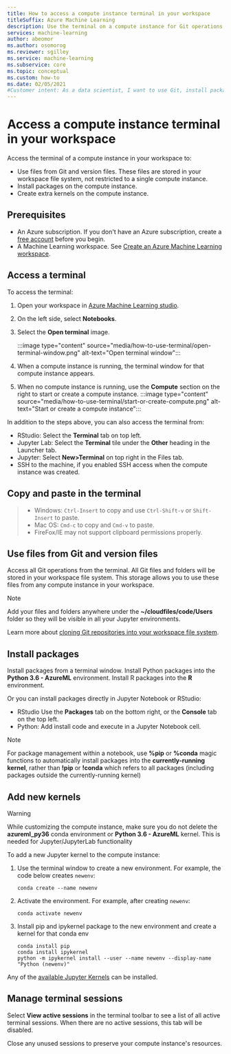 ```yaml
---
title: How to access a compute instance terminal in your workspace
titleSuffix: Azure Machine Learning
description: Use the terminal on a compute instance for Git operations, to install packages, and add kernels.
services: machine-learning
author: abeomor
ms.author: osomorog
ms.reviewer: sgilley
ms.service: machine-learning
ms.subservice: core
ms.topic: conceptual
ms.custom: how-to
ms.date: 02/05/2021
#Customer intent: As a data scientist, I want to use Git, install packages and add kernels to a compute instance in my workspace in Azure Machine Learning studio.
---
```


# Access a compute instance terminal in your workspace

Access the terminal of a compute instance in your workspace to:

* Use files from Git and version files. These files are stored in your workspace file system, not restricted to a single compute instance.
* Install packages on the compute instance.
* Create extra kernels on the compute instance.

## Prerequisites

* An Azure subscription. If you don't have an Azure subscription, create a [free account](https://aka.ms/AMLFree) before you begin.
* A Machine Learning workspace. See [Create an Azure Machine Learning workspace](how-to-manage-workspace.md).

## Access a terminal

To access the terminal:

1. Open your workspace in [Azure Machine Learning studio](https://ml.azure.com).
1. On the left side, select **Notebooks**.
1. Select the **Open terminal** image.

    :::image type="content" source="media/how-to-use-terminal/open-terminal-window.png" alt-text="Open terminal window":::

1. When a compute instance is running, the terminal window for that compute instance appears.
1. When no compute instance is running, use the **Compute** section on the right to start or create a compute instance.
    :::image type="content" source="media/how-to-use-terminal/start-or-create-compute.png" alt-text="Start or create a compute instance":::

In addition to the steps above, you can also access the terminal from:

* RStudio: Select the **Terminal** tab on top left.
* Jupyter Lab:  Select the **Terminal** tile under the **Other** heading in the Launcher tab.
* Jupyter:  Select **New>Terminal** on top right in the Files tab.
* SSH to the machine, if you enabled SSH access when the compute instance was created.

## Copy and paste in the terminal

> * Windows: `Ctrl-Insert` to copy and use `Ctrl-Shift-v` or `Shift-Insert` to paste.
> * Mac OS: `Cmd-c` to copy and `Cmd-v` to paste.
> * FireFox/IE may not support clipboard permissions properly.

## <a name=git></a> Use files from Git and version files

Access all Git operations from the terminal. All Git files and folders will be stored in your workspace file system. This storage allows you to use these files from any compute instance in your workspace.

> [!NOTE]
> Add your files and folders anywhere under the **~/cloudfiles/code/Users** folder so they will be visible in all your Jupyter environments.

Learn more about [cloning Git repositories into your workspace file system](concept-train-model-git-integration.md#clone-git-repositories-into-your-workspace-file-system).

## Install packages

 Install packages from a terminal window. Install Python packages into the **Python 3.6 - AzureML** environment.  Install R packages into the **R** environment.

Or you can install packages directly in Jupyter Notebook or RStudio:

* RStudio Use the **Packages** tab on the bottom right, or the **Console** tab on the top left.  
* Python: Add install code and execute in a Jupyter Notebook cell.

> [!NOTE]
> For package management within a notebook, use **%pip** or **%conda** magic functions to automatically install packages into the **currently-running kernel**, rather than **!pip** or **!conda** which refers to all packages (including packages outside the currently-running kernel)

## Add new kernels

> [!WARNING]
>  While customizing the compute instance, make sure you do not delete the **azureml_py36** conda environment or **Python 3.6 - AzureML** kernel. This is needed for Jupyter/JupyterLab functionality

To add a new Jupyter kernel to the compute instance:

1. Use the terminal window to create a new environment.  For example, the code below creates `newenv`:

    ```shell
    conda create --name newenv
    ```

1. Activate the environment.  For example, after creating `newenv`:

    ```shell
    conda activate newenv
    ```

1. Install pip and ipykernel package to the new environment and create a kernel for that conda env

    ```shell
    conda install pip
    conda install ipykernel
    python -m ipykernel install --user --name newenv --display-name "Python (newenv)"
    ```

Any of the [available Jupyter Kernels](https://github.com/jupyter/jupyter/wiki/Jupyter-kernels) can be installed.

## Manage terminal sessions

 Select **View active sessions** in the terminal toolbar to see a list of all active terminal sessions. When there are no active sessions, this tab will be disabled.

Close any unused sessions to preserve your compute instance's resources.